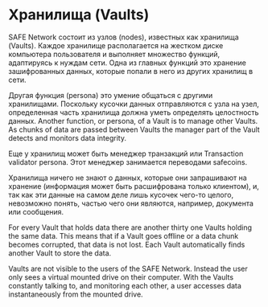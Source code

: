 # Хранилища (Vaults)
SAFE Network состоит из узлов (nodes), известных как хранилища (Vaults). Каждое хранилище располагается на жестком диске компьютера пользователя и выполняет множество функций, адаптируясь к нуждам сети. Одна из главных функций это хранение зашифрованных данных, которые попали в него из других хранилищ в сети.

Другая функция (persona) это умение общаться с другими хранилищами. Поскольку кусочки данных отправляются с узла на узел, определенная часть хранилища должна уметь определять целостность данных.
Another function, or persona, of a Vault is to manage other Vaults. As chunks of data are passed between Vaults the manager part of the Vault detects and monitors data integrity.

Еще у хранилищ может быть менеджер транзакций или Transaction validator persona. Этот менеджер занимается переводами safecoins.

Хранилища ничего не знают о данных, которые они запрашивают на хранение (информация может быть расшифрована только клиентом), и, так как эти данные на самом деле лишь кусочек чего-то целого, невозможно понять, частью чего они являются, например, документа или сообщения.

For every Vault that holds data there are another thirty one Vaults holding the same data. This means that if a Vault goes offline or a data chunk becomes corrupted, that data is not lost. Each Vault automatically finds another Vault to store the data.

Vaults are not visible to the users of the SAFE Network. Instead the user only sees a virtual mounted drive on their computer. With the Vaults constantly talking to, and monitoring each other, a user accesses data instantaneously from the mounted drive.
